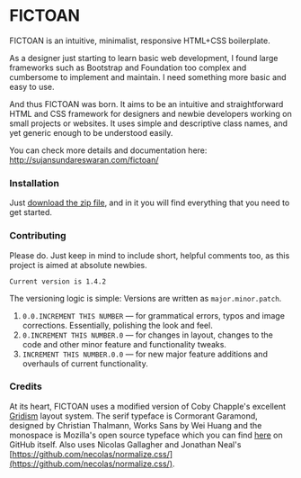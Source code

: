 # FICTOAN
FICTOAN is an intuitive, minimalist, responsive HTML+CSS boilerplate. 

As a designer just starting to learn basic web development, I found large frameworks such as Bootstrap and Foundation too complex and cumbersome to implement and maintain. I need something more basic and easy to use.

And thus FICTOAN was born. It aims to be an intuitive and straightforward HTML and CSS framework for designers and newbie developers working on small projects or websites. It uses simple and descriptive class names, and yet generic enough to be understood easily.

You can check more details and documentation here: http://sujansundareswaran.com/fictoan/

### Installation

Just [download the zip file](http://sujansundareswaran.com/fictoan/fictoan-dist.zip), and in it you will find everything that you need to get started.

### Contributing

Please do. Just keep in mind to include short, helpful comments too, as this project is aimed at absolute
newbies.

`Current version is 1.4.2`

The versioning logic is simple:
Versions are written as `major.minor.patch`. <br>
1. `0.0.INCREMENT THIS NUMBER` — for grammatical errors, typos and image corrections. Essentially, polishing the look and feel. <br>
2. `0.INCREMENT THIS NUMBER.0` — for changes in layout, changes to the code and other minor feature and functionality tweaks. <br>
3. `INCREMENT THIS NUMBER.0.0` — for new major feature additions and overhauls of current functionality.  <br>


### Credits

At its heart, FICTOAN uses a modified version of Coby Chapple's excellent [Gridism](https://github.com/cobyism/gridism) layout system. The serif typeface is Cormorant Garamond, designed by Christian Thalmann, Works Sans by Wei Huang and the monospace is Mozilla's open source typeface which you can find [here](https://github.com/mozilla/Fira) on GitHub itself. Also uses Nicolas Gallagher and Jonathan Neal's [https://github.com/necolas/normalize.css/](https://github.com/necolas/normalize.css/).